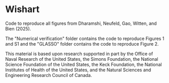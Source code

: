 # Wishart
Code to reproduce all figures from Dharamshi, Neufeld, Gao, Witten, and Bien (2025).

The "Numerical verification" folder contains the code to reproduce Figures 1 and S1 and the "GLASSO" folder contains the code to reproduce Figure 2.

This material is based upon research supported in part by the Office of Naval Research of the United States, the Simons Foundation, the National Science Foundation of the United States, the Keck Foundation, the National Institutes of Health of the United States, and the Natural Sciences and Engineering Research Council of Canada.
